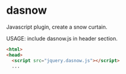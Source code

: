 dasnow
=============

Javascript plugin, create a snow curtain.


USAGE: include dasnow.js in header section.
```html
<html>
<head>
  <script src="jquery.dasnow.js"></script>
  ...
```
